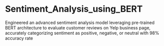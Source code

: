 # Sentiment_Analysis_using_BERT
Engineered an advanced sentiment analysis model leveraging pre-trained BERT architecture to evaluate customer reviews on Yelp business page, accurately categorizing sentiment as positive, negative, or neutral with 98% accuracy rate
